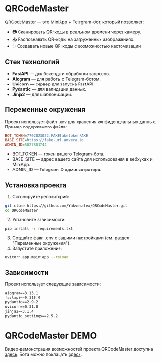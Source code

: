 # QRCodeMaster

QRCodeMaster — это MiniApp + Telegram-бот, который позволяет:
- 📷 Сканировать QR-коды в реальном времени через камеру.
- 📤 Распознавать QR-коды на загруженных изображениях.
- ✨ Создавать новые QR-коды с возможностью кастомизации.

## Стек технологий

- **FastAPI** — для бэкенда и обработки запросов.
- **Aiogram** — для работы с Telegram-ботом.
- **Uvicorn** — сервер для запуска FastAPI.
- **Pydantic** — для валидации данных.
- **Jinja2** — для шаблонизации.

## Переменные окружения

Проект использует файл `.env` для хранения конфиденциальных данных. Пример содержимого файла:

```ini
BOT_TOKEN=7702023022:FAKEfaketokenFAKE
BASE_SITE=https://fake-url.amvera.io
ADMIN_ID=5027801744
```

- BOT_TOKEN — токен вашего Telegram-бота.
- BASE_SITE — адрес вашего сайта для использования в вебхуках и MiniApp.
- ADMIN_ID — Telegram ID администратора.

## Установка проекта

1. Склонируйте репозиторий:

```bash
git clone https://github.com/Yakvenalex/QRCodeMaster.git
cd QRCodeMaster
```

2. Установите зависимости:

```bash
pip install -r requirements.txt
```

3. Создайте файл .env с вашими настройками (см. раздел "Переменные окружения").
4. Запустите приложение:

```bash
uvicorn app.main:app --reload
```

## Зависимости

Проект использует следующие зависимости:

```txt
aiogram==3.13.1
fastapi==0.115.0
pydantic==2.9.2
uvicorn==0.31.0
jinja2==3.1.4
pydantic_settings==2.5.2
```

# QRCodeMaster DEMO

Видео-демонстрация возможностей проекта QRCodeMaster доступна [здесь](https://rutube.ru/video/private/06223afdb8c13de35756e20273152cea/?p=Al2t5kkmsl0XcjURjGZPQg).
Бота можно поклацать [здесь](@qr_code_masterBOT).
